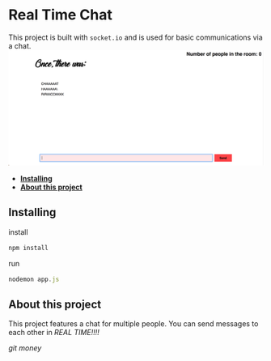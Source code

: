 # Real Time Chat

This project is built with `socket.io` and is used for basic communications via a chat.
![Chat](./readme-images/rick-chat.png "Image of a chat")

- **[Installing](#installing)**  
- **[About this project](#about-this-project)**  

## Installing
install
```javascript
npm install
```
run
```javascript
nodemon app.js
```

## About this project
This project features a chat for multiple people.
You can send messages to each other in _REAL TIME!!!!_

_git money_
